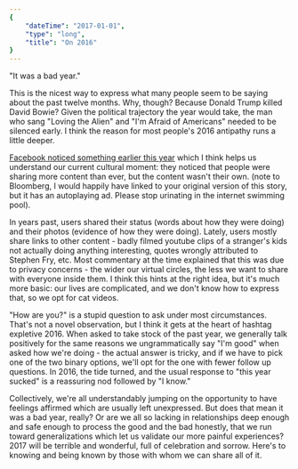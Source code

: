 ```yaml
---
{
    "dateTime": "2017-01-01",
    "type": "long",
    "title": "On 2016"
}
---
```

"It was a bad year."

This is the nicest way to express what many people seem to be saying about the past twelve months. Why, though? Because Donald Trump killed David Bowie? Given the political trajectory the year would take, the man who sang "Loving the Alien" and "I'm Afraid of Americans" needed to be silenced early. I think the reason for most people's 2016 antipathy runs a little deeper.

[Facebook noticed something earlier this year][fb] which I think helps us understand our current cultural moment: they noticed that people were sharing more content than ever, but the content wasn't their own. (note to Bloomberg, I would happily have linked to your original version of this story, but it has an autoplaying ad. Please stop urinating in the internet swimming pool).

In years past, users shared their status (words about how they were doing) and their photos (evidence of how they were doing). Lately, users mostly share links to other content - badly filmed youtube clips of a stranger's kids not actually doing anything interesting, quotes wrongly attributed to Stephen Fry, etc. Most commentary at the time explained that this was due to privacy concerns - the wider our virtual circles, the less we want to share with everyone inside them. I think this hints at the right idea, but it's much more basic: our lives are complicated, and we don't know how to express that, so we opt for cat videos.

"How are you?" is a stupid question to ask under most circumstances. That's not a novel observation, but I think it gets at the heart of hashtag expletive 2016. When asked to take stock of the past year, we generally talk positively for the same reasons we ungrammatically say "I'm good" when asked how we're doing - the actual answer is tricky, and if we have to pick one of the two binary options, we'll opt for the one with fewer follow up questions. In 2016, the tide turned, and the usual response to "this year sucked" is a reassuring nod followed by "I know."

Collectively, we're all understandably jumping on the opportunity to have feelings affirmed which are usually left unexpressed. But does that mean it was a bad year, really? Or are we all so lacking in relationships deep enough and safe enough to process the good and the bad honestly, that we run toward generalizations which let us validate our more painful experiences? 2017 will be terrible and wonderful, full of celebration and sorrow. Here's to knowing and being known by those with whom we can share all of it.

[fb]: https://www.theguardian.com/technology/2016/apr/19/facebook-users-sharing-less-personal-data-zuckerberg